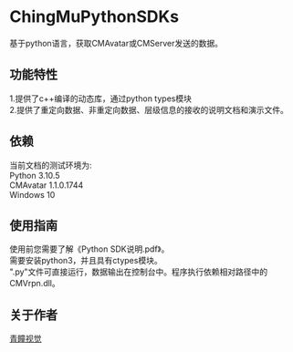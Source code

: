# ChingMuPythonSDKs
基于python语言，获取CMAvatar或CMServer发送的数据。<br>

## 功能特性
1.提供了c++编译的动态库，通过python types模块<br>
2.提供了重定向数据、非重定向数据、层级信息的接收的说明文档和演示文件。

## 依赖
当前文档的测试环境为:<br>
Python 3.10.5<br>
CMAvatar 1.1.0.1744<br>
Windows 10

## 使用指南
使用前您需要了解《Python SDK说明.pdf》。<br>
需要安装python3，并且具有ctypes模块。<br>
".py"文件可直接运行，数据输出在控制台中。程序执行依赖相对路径中的CMVrpn.dll。

## 关于作者
<a href="http://www.chingmu.com/">青瞳视觉</a>
